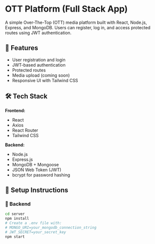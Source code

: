 # OTT Platform (Full Stack App)

A simple Over-The-Top (OTT) media platform built with React, Node.js, Express, and MongoDB. Users can register, log in, and access protected routes using JWT authentication.

## 🚀 Features

- User registration and login
- JWT-based authentication
- Protected routes
- Media upload (coming soon)
- Responsive UI with Tailwind CSS

## 🛠 Tech Stack

**Frontend:**
- React
- Axios
- React Router
- Tailwind CSS

**Backend:**
- Node.js
- Express.js
- MongoDB + Mongoose
- JSON Web Token (JWT)
- bcrypt for password hashing

## 🧪 Setup Instructions

### 🔧 Backend

```bash
cd server
npm install
# Create a .env file with:
# MONGO_URI=your_mongodb_connection_string
# JWT_SECRET=your_secret_key
npm start
